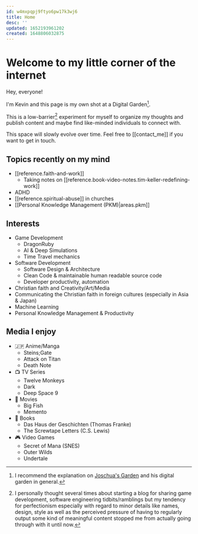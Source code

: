 ```yaml
---
id: w4mxpqpj9ftyo6pw17k3wj6
title: Home
desc: ''
updated: 1652193961202
created: 1648806032875
---
```

# Welcome to my little corner of the internet

Hey, everyone!

I'm Kevin and this page is my own shot at a Digital Garden[^1].

This is a low-barrier[^2] experiment for myself to organize my thoughts and publish content and maybe find like-minded individuals to connect with.

This space will slowly evolve over time. Feel free to [[contact_me]] if you want to get in touch.


## Topics recently on my mind
- [[reference.faith-and-work]]
  - Taking notes on [[reference.book-video-notes.tim-keller-redefining-work]]
- ADHD
- [[reference.spiritual-abuse]] in churches
- [[Personal Knowledge Management (PKM)|areas.pkm]]


## Interests
- Game Development
  - DragonRuby
  - AI & Deep Simulations
  - Time Travel mechanics
- Software Development
  - Software Design & Architecture
  - Clean Code & maintainable human readable source code
  - Developer productivity, automation
- Christian faith and Creativity/Art/Media
- Communicating the Christian faith in foreign cultures (especially in Asia & Japan)
- Machine Learning
- Personal Knowledge Management & Productivity


## Media I enjoy
- 🇯🇵 Anime/Manga
  - Steins;Gate
  - Attack on Titan
  - Death Note
- 📺 TV Series
  - Twelve Monkeys
  - Dark
  - Deep Space 9
- 🎥 Movies
  - Big Fish
  - Memento
- 📖 Books
  - Das Haus der Geschichten (Thomas Franke)
  - The Screwtape Letters (C.S. Lewis)
- 🎮 Video Games
  - Secret of Mana (SNES)
  - Outer Wilds
  - Undertale


[^1]: I recommend the explanation on [Joschua's Garden](https://joschuasgarden.com/Digital+garden) and his digital garden in general.

[^2]: I personally thought several times about starting a blog for sharing game development, software engineering tidbits/ramblings but my tendency for perfectionism especially with regard to minor details like names, design, style as well as the perceived pressure of having to regularly output some kind of meaningful content stopped me from actually going through with it until now.
